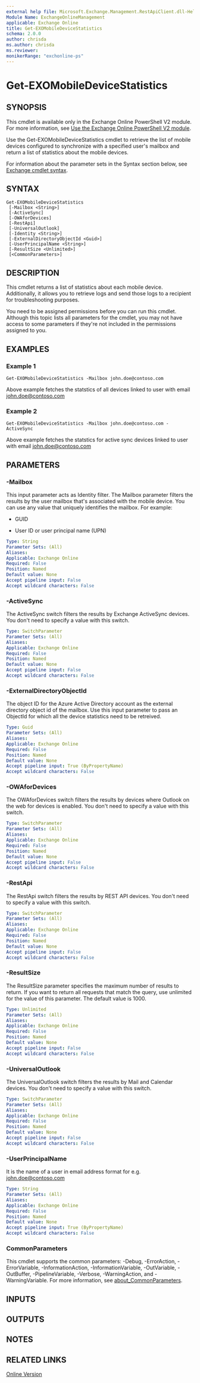 ```yaml
---
external help file: Microsoft.Exchange.Management.RestApiClient.dll-Help.xml
Module Name: ExchangeOnlineManagement
applicable: Exchange Online
title: Get-EXOMobileDeviceStatistics
schema: 2.0.0
author: chrisda
ms.author: chrisda
ms.reviewer:
monikerRange: "exchonline-ps"
---
```


# Get-EXOMobileDeviceStatistics

## SYNOPSIS
This cmdlet is available only in the Exchange Online PowerShell V2 module. For more information, see [Use the Exchange Online PowerShell V2 module](https://review.docs.microsoft.com/powershell/exchange/exchange-online/exchange-online-powershell-v2/exchange-online-powershell-v2?branch=ExORestModule-chrisda).

Use the Get-EXOMobileDeviceStatistics cmdlet to retrieve the list of mobile devices configured to synchronize with a specified user's mailbox and return a list of statistics about the mobile devices.

For information about the parameter sets in the Syntax section below, see [Exchange cmdlet syntax](https://docs.microsoft.com/powershell/exchange/exchange-server/exchange-cmdlet-syntax).

## SYNTAX

```
Get-EXOMobileDeviceStatistics
 [-Mailbox <String>]
 [-ActiveSync]
 [-OWAforDevices]
 [-RestApi]
 [-UniversalOutlook]
 [-Identity <String>]
 [-ExternalDirectoryObjectId <Guid>]
 [-UserPrincipalName <String>]
 [-ResultSize <Unlimited>]
 [<CommonParameters>]
```

## DESCRIPTION
This cmdlet returns a list of statistics about each mobile device. Additionally, it allows you to retrieve logs and send those logs to a recipient for troubleshooting purposes.

You need to be assigned permissions before you can run this cmdlet. Although this topic lists all parameters for the cmdlet, you may not have access to some parameters if they're not included in the permissions assigned to you. 

## EXAMPLES

### Example 1
```
Get-EXOMobileDeviceStatistics -Mailbox john.doe@contoso.com
```
Above example fetches the statstics of all devices linked to user with email john.doe@contoso.com

### Example 2
```
Get-EXOMobileDeviceStatistics -Mailbox john.doe@contoso.com -ActiveSync
```
Above example fetches the statstics for active sync devices linked to user with email john.doe@contoso.com

## PARAMETERS

### -Mailbox
This input parameter acts as Identity filter. The Mailbox parameter filters the results by the user mailbox that's associated with the mobile device. You can use any value that uniquely identifies the mailbox. For example:

- GUID

- User ID or user principal name (UPN)

```yaml
Type: String
Parameter Sets: (All)
Aliases:
Applicable: Exchange Online
Required: False
Position: Named
Default value: None
Accept pipeline input: False
Accept wildcard characters: False
```

### -ActiveSync
The ActiveSync switch filters the results by Exchange ActiveSync devices. You don't need to specify a value with this switch.

```yaml
Type: SwitchParameter
Parameter Sets: (All)
Aliases:
Applicable: Exchange Online
Required: False
Position: Named
Default value: None
Accept pipeline input: False
Accept wildcard characters: False
```

### -ExternalDirectoryObjectId
The object ID for the Azure Active Directory account as the external directory object id of the mailbox. Use this input parameter to pass an ObjectId for which all the device statistics need to be retreived.

```yaml
Type: Guid
Parameter Sets: (All)
Aliases:
Applicable: Exchange Online
Required: False
Position: Named
Default value: None
Accept pipeline input: True (ByPropertyName)
Accept wildcard characters: False
```

### -OWAforDevices
The OWAforDevices switch filters the results by devices where Outlook on the web for devices is enabled. You don't need to specify a value with this switch.

```yaml
Type: SwitchParameter
Parameter Sets: (All)
Aliases:
Applicable: Exchange Online
Required: False
Position: Named
Default value: None
Accept pipeline input: False
Accept wildcard characters: False
```

### -RestApi
The RestApi switch filters the results by REST API devices. You don't need to specify a value with this switch.

```yaml
Type: SwitchParameter
Parameter Sets: (All)
Aliases:
Applicable: Exchange Online
Required: False
Position: Named
Default value: None
Accept pipeline input: False
Accept wildcard characters: False
```

### -ResultSize
The ResultSize parameter specifies the maximum number of results to return. If you want to return all requests that match the query, use unlimited for the value of this parameter. The default value is 1000.

```yaml
Type: Unlimited
Parameter Sets: (All)
Aliases:
Applicable: Exchange Online
Required: False
Position: Named
Default value: None
Accept pipeline input: False
Accept wildcard characters: False
```

### -UniversalOutlook
The UniversalOutlook switch filters the results by Mail and Calendar devices. You don't need to specify a value with this switch.

```yaml
Type: SwitchParameter
Parameter Sets: (All)
Aliases:
Applicable: Exchange Online
Required: False
Position: Named
Default value: None
Accept pipeline input: False
Accept wildcard characters: False
```

### -UserPrincipalName
It is the name of a user in email address format for e.g. john.doe@contoso.com

```yaml
Type: String
Parameter Sets: (All)
Aliases:
Applicable: Exchange Online
Required: False
Position: Named
Default value: None
Accept pipeline input: True (ByPropertyName)
Accept wildcard characters: False
```

### CommonParameters
This cmdlet supports the common parameters: -Debug, -ErrorAction, -ErrorVariable, -InformationAction, -InformationVariable, -OutVariable, -OutBuffer, -PipelineVariable, -Verbose, -WarningAction, and -WarningVariable. For more information, see [about_CommonParameters](https://go.microsoft.com/fwlink/p/?LinkID=113216).

## INPUTS

###  

## OUTPUTS

###  

## NOTES

## RELATED LINKS

[Online Version](https://docs.microsoft.com/powershell/module/exchange/powershell-v2-module/get-exomobiledevicestatistics)
